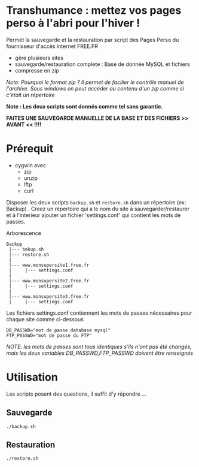 # Transhumance : mettez vos pages perso à l'abri pour l'hiver ! 

Permet la sauvegarde et la restauration par script des Pages Perso du fournisseur d'accès internet FREE.FR

 - gère plusieurs sites
 - sauvegarde/restauration complete : Base de donnée MySQL et fichiers
 - compresse en zip
 
 *Note: Pourquoi le format zip ? Il permet de facilier le contrôle manuel de l'archive. 
 Sous windows on peut accéder au contenu d'un zip comme si c'était un répertoire*

**Note : Les deux scripts sont donnés comme tel sans garantie.** 

__FAITES UNE SAUVEGARDE MANUELLE DE LA BASE ET DES FICHIERS >> AVANT << !!!!__

# Prérequit

- cygwin avec
  * zip
  * unzip
  * lftp
  * curl

Disposer les deux scripts `backup.sh` et `restore.sh` dans un répertoire (ex: Backup) .
Creez un répertoire qui a le nom du site à sauvegarder/restaurer et à l'interieur 
ajouter un fichier 'settings.conf' qui contient les mots de passes.

Arborescence 

    Backup
     |--- bakup.sh
     |--- restore.sh
     |
     |--- www.monsupersite1.free.fr
     |     |--- settings.conf
     | 
     |--- www.monsupersite2.free.fr
     |     |--- settings.conf
     | 
     |--- www.monsupersite3.free.fr
     |     |--- settings.conf


Les fichiers settings.conf contiennent les mots de passes nécessaires pour chaque site comme ci-dessous

    DB_PASSWD="mot de passe database mysql"
    FTP_PASSWD="mot de passe du FTP"

*NOTE: les mots de passes sont tous identiques s'ils n'ont pas été changés, mais les deux variables DB_PASSWD,FTP_PASSWD doivent être renseignés*


# Utilisation

Les scripts posent des questions, il suffit d'y répondre ...

## Sauvegarde 

`./backup.sh`


## Restauration

`./restore.sh`


